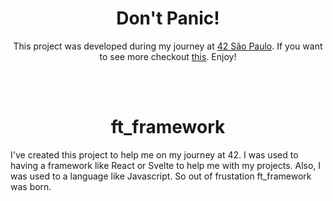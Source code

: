 <h1 align="center"><b>Don't Panic!</b></h1>

<p align="center">This project was developed during my journey at <a href="https://github.com/42sp">42 São Paulo</a>. If you want to see more checkout <a href="https://github.com/brenohildebrand/42">this</a>. Enjoy!</p>

</br>
</br>


<h1 align="center">ft_framework</h1>

I've created this project to help me on my journey at 42. I was used to having a framework like React or Svelte to help me with my projects. Also, I was used to a language like Javascript. So out of frustation ft_framework was born.